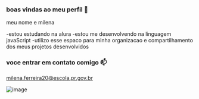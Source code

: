 ### boas vindas ao meu perfil 💙

meu nome e milena

-estou estudando na alura
-estou me desenvolvendo na linguagem javaScript
-utilizo esse espaco para minha organizacao e compartilhamento dos meus projetos desenvolvidos 

### voce entrar em contato comigo 📫

milena.ferreira20@escola.pr.gov.br




![image](https://user-images.githubusercontent.com/132963430/236973433-5e5c0450-3cba-4b57-a162-064b8a52a374.png)

